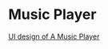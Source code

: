 # Music Player

[UI design of A Music Player](https://github.com/QuayeErnestOsae/Music_Player/blob/fxs/Music_Player.png)
